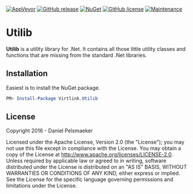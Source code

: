 [![AppVeyor](https://img.shields.io/appveyor/ci/Virtlink/utilib.svg)](https://ci.appveyor.com/project/Virtlink/utilib)
[![GitHub release](https://img.shields.io/github/release/Virtlink/utilib.svg)](https://github.com/Virtlink/utilib/releases)
[![NuGet](https://img.shields.io/nuget/v/Virtlink.Utilib.svg)](https://www.nuget.org/packages/Virtlink.Utilib/)
[![GitHub license](https://img.shields.io/github/license/Virtlink/utilib.svg)](http://www.apache.org/licenses/LICENSE-2.0)
[![Maintenance](https://img.shields.io/maintenance/yes/2016.svg)](https://github.com/Virtlink/utilib/commits/master)

# Utilib
**Utilib** is a utility library for .Net. It contains all those little utility classes and functions that are missing from the standard .Net libraries.

## Installation
Easiest is to install the NuGet package.

```PowerShell
PM> Install-Package Virtlink.Utilib
```

## License
Copyright 2016 - Daniel Pelsmaeker

Licensed under the Apache License, Version 2.0 (the "License"); you may not use this file except in compliance with the License. You may obtain a copy of the License at <http://www.apache.org/licenses/LICENSE-2.0>. Unless required by applicable law or agreed to in writing, software distributed under the License is distributed on an "AS IS" BASIS, WITHOUT WARRANTIES OR CONDITIONS OF ANY KIND, either express or implied. See the License for the specific language governing permissions and limitations under the License.
